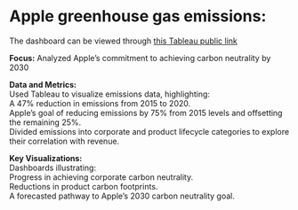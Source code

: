 # Apple greenhouse gas emissions:
The dashboard can be viewed through [this Tableau public link](https://public.tableau.com/app/profile/khaled.hamadi/viz/AppleGreenhousegasemissions/Report-Part3)

**Focus:** Analyzed Apple’s commitment to achieving carbon neutrality by 2030

**Data and Metrics:**<br />
Used Tableau to visualize emissions data, highlighting:<br />
A 47% reduction in emissions from 2015 to 2020.<br />
Apple’s goal of reducing emissions by 75% from 2015 levels and offsetting the remaining 25%.<br />
Divided emissions into corporate and product lifecycle categories to explore their correlation with revenue.<br />

**Key Visualizations:**<br />
Dashboards illustrating:<br />
Progress in achieving corporate carbon neutrality.<br />
Reductions in product carbon footprints.<br />
A forecasted pathway to Apple’s 2030 carbon neutrality goal.
